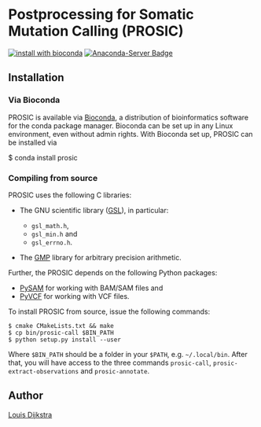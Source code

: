 # Postprocessing for Somatic Mutation Calling (PROSIC)

[![install with bioconda](https://img.shields.io/badge/install%20with-bioconda-brightgreen.svg?style=flat-square)](http://bioconda.github.io/recipes/prosic/README.html)
[![Anaconda-Server Badge](https://anaconda.org/bioconda/prosic/badges/downloads.svg)](http://bioconda.github.io/recipes/prosic/README.html)

## Installation

### Via Bioconda

PROSIC is available via [Bioconda](https://bioconda.github.io), a distribution
of bioinformatics software for the conda package manager.
Bioconda can be set up in any Linux environment, even without admin rights.
With Bioconda set up, PROSIC can be installed via

  $ conda install prosic

### Compiling from source

PROSIC uses the following C libraries:

* The GNU scientific library ([GSL](http://www.gnu.org/software/gsl/)), in particular:
	* `gsl_math.h`,
	* `gsl_min.h` and
	* `gsl_errno.h`.

* The [GMP](https://gmplib.org/) library for arbitrary precision arithmetic.

Further, the PROSIC depends on the following Python packages:

* [PySAM](https://code.google.com/p/pysam/) for working with BAM/SAM files and
* [PyVCF](https://github.com/jamescasbon/PyVCF) for working with VCF files.

To install PROSIC from source, issue the following commands:

	$ cmake CMakeLists.txt && make
	$ cp bin/prosic-call $BIN_PATH
	$ python setup.py install --user

Where `$BIN_PATH` should be a folder in your `$PATH`, e.g. `~/.local/bin`.
After that, you will have access to the three commands `prosic-call`,
`prosic-extract-observations` and `prosic-annotate`.


## Author

[Louis Dijkstra](https://github.com/louisdijkstra)
